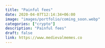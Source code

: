 ```yaml
---
title: "Painful fees"
date: 2020-04-07T12:14:34+06:00
image: "images/portfolio/coming_soon.webp"
categories: ["crypto"]
description: "Painful fees"
draft: false
link: https://www.medievalmemes.co
---
```

